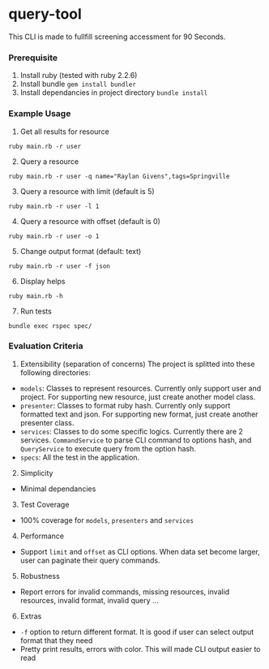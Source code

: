 # query-tool
This CLI is made to fullfill screening accessment for 90 Seconds.

### Prerequisite
1. Install ruby (tested with ruby 2.2.6)
2. Install bundle `gem install bundler`
3. Install dependancies in project directory `bundle install`

### Example Usage
1. Get all results for resource
```
ruby main.rb -r user
```

2. Query a resource
```
ruby main.rb -r user -q name="Raylan Givens",tags=Springville
```

3. Query a resource with limit (default is 5)
```
ruby main.rb -r user -l 1
```

4. Query a resource with offset (default is 0)
```
ruby main.rb -r user -o 1
```

5. Change output format (default: text)
```
ruby main.rb -r user -f json
```

6. Display helps
```
ruby main.rb -h
```

7. Run tests
```
bundle exec rspec spec/
```

### Evaluation Criteria
1. Extensibility (separation of concerns)
The project is splitted into these following directories:
- `models`: Classes to represent resources. Currently only support user and project. For supporting new resource, just create another model class.
- `presenter`: Classes to format ruby hash. Currently only support formatted text and json. For supporting new format, just create another presenter class.
- `services`: Classes to do some specific logics. Currently there are 2 services. `CommandService` to parse CLI command to options hash, and `QueryService` to execute query from the option hash.
- `specs`: All the test in the application.

2. Simplicity
- Minimal dependancies

3. Test Coverage
- 100% coverage for `models`, `presenters` and `services`

4. Performance
- Support `limit` and `offset` as CLI options. When data set become larger, user can paginate their query commands.

5. Robustness
- Report errors for invalid commands, missing resources, invalid resources, invalid format, invalid query ...

6. Extras
- `-f` option to return different format. It is good if user can select output format that they need
- Pretty print results, errors with color. This will made CLI output easier to read
